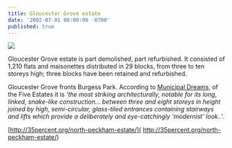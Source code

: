 ```yaml
---
title: Gloucester Grove estate
date: '2002-07-01 00:00:00 -0700'
published: true
---
```


![](http://35percent.org/img/northpeckhamdemo.jpg)

Gloucester Grove estate is part demolished, part refurbished. It consisted of 1,210 flats and maisonettes distributed in 29 blocks, from three to ten storeys high; three blocks have been retained and refurbished.

Gloucester Grove fronts Burgess Park. According to [Municipal Dreams](https://municipaldreams.wordpress.com/2016/10/11/the-five-estates-peckham-part-one/), of the Five Estates it is _'the most striking architecturally, notable for its long, linked, snake-like construction... between three and eight storeys in height joined by high, semi-circular, glass-tiled entrances containing stairways and lifts which provide a deliberately and eye-catchingly ‘modernist’ look..'_.

[http://35percent.org/north-peckham-estate/]( http://35percent.org/north-peckham-estate/)

